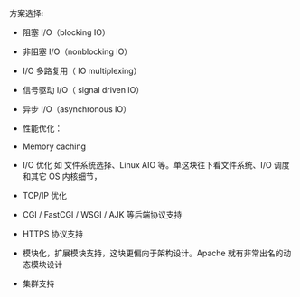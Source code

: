 方案选择:
- 阻塞 I/O（blocking IO）
- 非阻塞 I/O（nonblocking IO）
- I/O 多路复用（ IO multiplexing）
- 信号驱动 I/O（ signal driven IO）
- 异步 I/O（asynchronous IO）

- 性能优化：
- Memory caching
- I/O 优化 如 文件系统选择、Linux AIO 等。单这块往下看文件系统、I/O 调度和其它 OS 内核细节，
- TCP/IP 优化
- CGI / FastCGI / WSGI / AJK 等后端协议支持
- HTTPS 协议支持
- 模块化，扩展模块支持，这块更偏向于架构设计。Apache 就有非常出名的动态模块设计
- 集群支持
